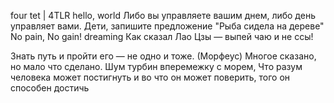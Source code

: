 four tet | 4TLR
hello, world
Либо вы управляете вашим днем, либо день управляет вами.
Дети, запишите предложение "Рыба сидела на дереве"
No pain, No gain!
dreaming
Как сказал Лао Цзы — выпей чаю и не ссы!

Знать путь и пройти его — не одно и тоже. (Морфеус)
Многое сказано, но мало что сделано.
Шум турбин вперемежку с морем,
Что разум человека может постигнуть и во что он может поверить, того он способен достичь
